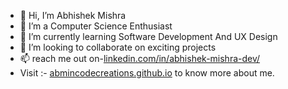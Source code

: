 - 👋 Hi, I’m  Abhishek Mishra
- 👀 I’m a Computer Science Enthusiast 
- 🌱 I’m currently learning Software Development And UX Design
- 💞️ I’m looking to collaborate on exciting projects 
- 📫 reach me out on-[linkedin.com/in/abhishek-mishra-dev/](https://www.linkedin.com/in/abhishek-mishra-dev/)
- Visit :- [abmincodecreations.github.io](https://abmincodecreations.github.io/) to know more about me.



<!---
abmincodecreations/abmincodecreations is a ✨ special ✨ repository because its `README.md` (this file) appears on your GitHub profile.
You can click the Preview link to take a look at your changes.
--->
